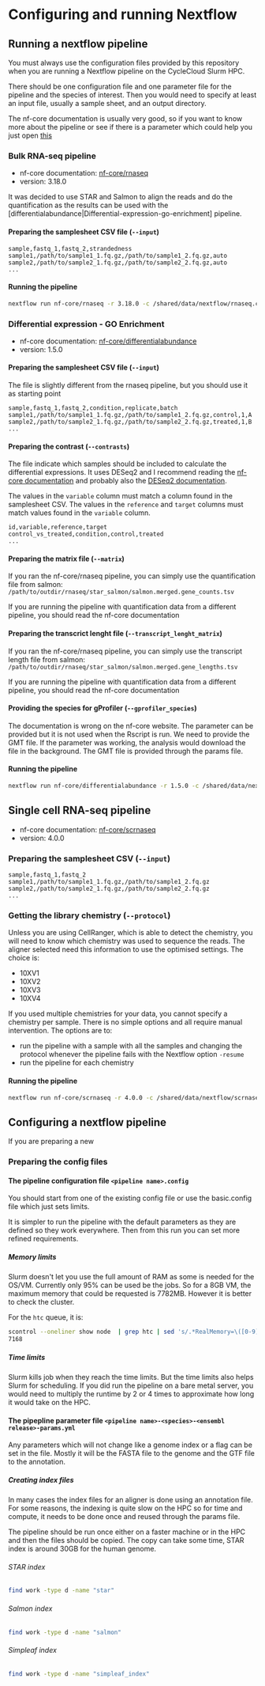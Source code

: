 # Configuring and running Nextflow

## Running a nextflow pipeline

You must always use the configuration files provided by this repository when you
are running a Nextflow pipeline on the CycleCloud Slurm HPC.

There should be one configuration file and one parameter file for the pipeline
and the species of interest. Then you would need to specify at least an input file,
usually a sample sheet, and an output directory.

The nf-core documentation is usually very good, so if you want to know more about
the pipeline or see if there is a parameter which could help you just open [this](https://nf-co.re/)


### Bulk RNA-seq pipeline

- nf-core documentation: [nf-core/rnaseq](https://nf-co.re/rnaseq/3.18.0/)
- version: 3.18.0

It was decided to use STAR and Salmon to align the reads and do the quantification
as the results can be used with the [differentialabundance|Differential-expression-go-enrichment]
pipeline.


#### Preparing the samplesheet CSV file (`--input`)

```
sample,fastq_1,fastq_2,strandedness
sample1,/path/to/sample1_1.fq.gz,/path/to/sample1_2.fq.gz,auto
sample2,/path/to/sample2_1.fq.gz,/path/to/sample2_2.fq.gz,auto
...
```


#### Running the pipeline

```bash
nextflow run nf-core/rnaseq -r 3.18.0 -c /shared/data/nextflow/rnaseq.config -params-file /shared/data/nextflow/rnaseq-mouse-110-params.yml --input samplesheet.csv --outdir rnaseq
```


### Differential expression - GO Enrichment

- nf-core documentation: [nf-core/differentialabundance](https://nf-co.re/differentialabundance/1.5.0/)
- version: 1.5.0


#### Preparing the samplesheet CSV file (`--input`)

The file is slightly different from the rnaseq pipeline, but you should use it
as starting point

```
sample,fastq_1,fastq_2,condition,replicate,batch
sample1,/path/to/sample1_1.fq.gz,/path/to/sample1_2.fq.gz,control,1,A
sample2,/path/to/sample2_1.fq.gz,/path/to/sample2_2.fq.gz,treated,1,B
...
```


#### Preparing the contrast (`--contrasts`)

The file indicate which samples should be included to calculate the differential
expressions. It uses DESeq2 and I recommend reading the [nf-core documentation](https://nf-co.re/differentialabundance/1.5.0/docs/usage/#contrasts-file)
and probably also the [DESeq2 documentation](https://bioconductor.org/packages/devel/bioc/vignettes/DESeq2/inst/doc/DESeq2.html).

The values in the `variable` column must match a column found in the samplesheet
CSV. The values in the `reference` and `target` columns must match values found in
the `variable` column.

```
id,variable,reference,target
control_vs_treated,condition,control,treated
...
```

#### Preparing the matrix file (`--matrix`)

If you ran the nf-core/rnaseq pipeline, you can simply use the quantification file
from salmon: `/path/to/outdir/rnaseq/star_salmon/salmon.merged.gene_counts.tsv`

If you are running the pipeline with quantification data from a different pipeline, you should read the nf-core documentation


#### Preparing the transcrict lenght file (`--transcript_lenght_matrix`)

If you ran the nf-core/rnaseq pipeline, you can simply use the transcript
length file from salmon: `/path/to/outdir/rnaseq/star_salmon/salmon.merged.gene_lengths.tsv`

If you are running the pipeline with quantification data from a different pipeline, you should read the nf-core documentation


#### Providing the species for gProfiler (`--gprofiler_species`)

The documentation is wrong on the nf-core website. The parameter can be provided
but it is not used when the Rscript is run. We need to provide the GMT file. If
the parameter was working, the analysis would download the file in the background.
The GMT file is provided through the params file.


#### Running the pipeline

```bash
nextflow run nf-core/differentialabundance -r 1.5.0 -c /shared/data/nextflow/differentialabundance.config -params-file /shared/data/nextflow/differentialabundance-mouse-110-params.yml --input differentialabundance.csv --matrix rnaseq/star_salmon/salmon.merged.gene_counts.tsv --transcript_length_matrix rnaseq/star_salmon/salmon.merged.gene_lengths.tsv --contrasts contrasts.csv --outdir differentialabundance
```


## Single cell RNA-seq pipeline

- nf-core documentation: [nf-core/scrnaseq](https://nf-co.re/scrnaseq/4.0.0/)
- version: 4.0.0


### Preparing the samplesheet CSV (`--input`)

```
sample,fastq_1,fastq_2
sample1,/path/to/sample1_1.fq.gz,/path/to/sample1_2.fq.gz
sample2,/path/to/sample2_1.fq.gz,/path/to/sample2_2.fq.gz
...
```


### Getting the library chemistry (`--protocol`)

Unless you are using CellRanger, which is able to detect the chemistry, you will
need to know which chemistry was used to sequence the reads. The aligner selected
need this information to use the optimised settings. The choice is:

- 10XV1
- 10XV2
- 10XV3
- 10XV4

If you used multiple chemistries for your data, you cannot specify a chemistry per
sample. There is no simple options and all require manual intervention. The options are to:

- run the pipeline with a sample with all the samples and changing the protocol
  whenever the pipeline fails with the Nextflow option `-resume`
- run the pipeline for each chemistry


#### Running the pipeline

```bash
nextflow run nf-core/scrnaseq -r 4.0.0 -c /shared/data/nextflow/scrnaseq.config -params-file /shared/data/nextflow/scrnaseq-human-112-params.yml --input samplesheet.csv --protocol 10XV2 --outdir scrnaseq
```


## Configuring a nextflow pipeline

If you are preparing a new 


### Preparing the config files

#### The pipeline configuration file `<pipeline name>.config`

You should start from one of the existing config file or use the basic.config file
which just sets limits.

It is simpler to run the pipeline with the default parameters as they are defined
so they work everywhere. Then from this run you can set more refined requirements.


##### Memory limits

Slurm doesn't let you use the full amount of RAM as some is needed for the OS/VM.
Currently only 95% can be used be the jobs. So for a 8GB VM, the maximum memory
that could be requested is 7782MB. However it is better to check the cluster.

For the `htc` queue, it is:

```bash
scontrol --oneliner show node  | grep htc | sed 's/.*RealMemory=\([0-9]\+\).*/\1/' | sort -u
7168
```


##### Time limits

Slurm kills job when they reach the time limits. But the time limits also helps
Slurm for scheduling. If you did run the pipeline on a bare metal server, you would
need to multiply the runtime by 2 or 4 times to approximate how long it would take
on the HPC.


#### The pipepline parameter file `<pipeline name>-<species>-<ensembl release>-params.yml`

Any parameters which will not change like a genome index or a flag can be set in
the file. Mostly it will be the FASTA file to the genome and the GTF file to the
annotation.


##### Creating index files

In many cases the index files for an aligner is done using an annotation file.
For some reasons, the indexing is quite slow on the HPC so for time and compute,
it needs to be done once and reused through the params file.

The pipeline should be run once either on a faster machine or in the HPC and then
the files should be copied. The copy can take some time, STAR index is around 30GB
for the human genome.


###### STAR index

```bash
find work -type d -name "star"
```


###### Salmon index

```bash
find work -type d -name "salmon"
```


###### Simpleaf index

```bash
find work -type d -name "simpleaf_index"
```